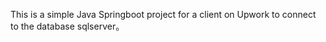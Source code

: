 This is a simple Java Springboot project for a client on Upwork to connect to the database sqlserver。
